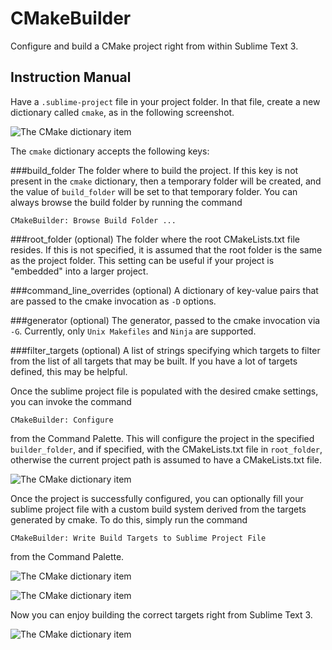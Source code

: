 # CMakeBuilder
Configure and build a CMake project right from within Sublime Text 3.

## Instruction Manual
Have a `.sublime-project` file in your project folder. In that file, create a
new dictionary called `cmake`, as in the following screenshot.

![The CMake dictionary item](raw.githubusercontent.com/rwols/CMakeBuilder/screenshots/screenshots/1.png "The CMake dictionary inside a sublime project file")

The `cmake` dictionary accepts the following keys:

###build\_folder
The folder where to build the project. If this key is not present in the `cmake`
dictionary, then a temporary folder will be created, and the value of
`build_folder` will be set to that temporary folder. You can always browse the
build folder by running the command

    CMakeBuilder: Browse Build Folder ...

###root\_folder (optional)
The folder where the root CMakeLists.txt file resides. If this is not specified,
it is assumed that the root folder is the same as the project folder. This 
setting can be useful if your project is "embedded" into a larger project.

###command\_line\_overrides (optional)
A dictionary of key-value pairs that are passed to the cmake invocation as `-D` 
options.

###generator (optional)
The generator, passed to the cmake invocation via `-G`. Currently, only 
`Unix Makefiles` and `Ninja` are supported.

###filter\_targets (optional)
A list of strings specifying which targets to filter from the list of all 
targets that may be built. If you have a lot of targets defined, this may be 
helpful.

Once the sublime project file is populated with the desired cmake settings, you 
can invoke the command

    CMakeBuilder: Configure

from the Command Palette. This will configure the project in the specified 
`builder_folder`, and if specified, with the CMakeLists.txt file in 
`root_folder`, otherwise the current project path is assumed to have a 
CMakeLists.txt file.

![The CMake dictionary item](raw.githubusercontent.com/rwols/CMakeBuilder/screenshots/screenshots/2.png "Running the Configure step")

Once the project is successfully configured, you can optionally fill your 
sublime project file with a custom build system derived from the targets 
generated by cmake. To do this, simply run the command

    CMakeBuilder: Write Build Targets to Sublime Project File

from the Command Palette.

![The CMake dictionary item](raw.githubusercontent.com/rwols/CMakeBuilder/screenshots/screenshots/5.png "Configuring the custom build system")

![The CMake dictionary item](raw.githubusercontent.com/rwols/CMakeBuilder/screenshots/screenshots/7.png "The custom build system has been configured")

Now you can enjoy building the correct targets right from Sublime Text 3.

![The CMake dictionary item](raw.githubusercontent.com/rwols/CMakeBuilder/screenshots/screenshots/8.png "Building your defined targets with multithreaded make in Sublime Text 3")